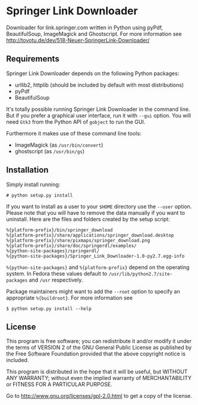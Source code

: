 Springer Link Downloader
========================

Downloader for link.springer.com written in Python using pyPdf, BeautifulSoup,
ImageMagick and Ghostscript. For more information see 
http://tovotu.de/dev/518-Neuer-SpringerLink-Downloader/

Requirements
------------

Springer Link Downloader depends on the following Python packages:

* urllib2, httplib (should be included by default with most distributions)
* pyPdf
* BeautifulSoup

It's totally possible running Springer Link Downloader in the command
line. But if you prefer a graphical user interface, run it with `--gui`
option. You will need `Gtk3` from the Python API of `gobject` to run the GUI.

Furthermore it makes use of these command line tools:

* ImageMagick (as `/usr/bin/convert`)
* ghostscript (as `/usr/bin/gs`)

Installation
------------

Simply install running:

    # python setup.py install
    
If you want to install as a user to your `$HOME` directory use the `--user`
option. Please note that you will have to remove the data manually if you want
to uninstall. Here are the files and folders created by the setup script:

    %{platform-prefix}/bin/springer_download
    %{platform-prefix}/share/applications/springer_download.desktop
    %{platform-prefix}/share/pixmaps/springer_download.png
    %{platform-prefix}/share/doc/springerdl/examples/
    %{python-site-packages}/springerdl/
    %{python-site-packages}/Springer_Link_Downloader-1.0-py2.7.egg-info
    
`%{python-site-packages}` and `%{platform-prefix}` depend on the operating system.
In Fedora these values default to `/usr/lib/python2.7/site-packages` and `/usr`
respectively.
    
Package maintainers might want to add the `--root` option to specify an
appropriate `%{buildroot}`. For more information see 

    $ python setup.py install --help

License
-------

This program is free software; you can redistribute it and/or modify it under
the terms of VERSION 2 of the GNU General Public License as published by the
Free Software Foundation provided that the above copyright notice is included.

This program is distributed in the hope that it will be useful, but WITHOUT ANY
WARRANTY; without even the implied warranty of MERCHANTABILITY or FITNESS FOR A
PARTICULAR PURPOSE.

Go to http://www.gnu.org/licenses/gpl-2.0.html to get a copy of the license.
